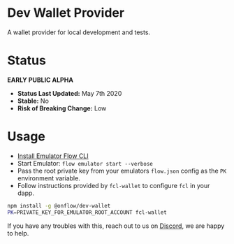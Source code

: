 # Dev Wallet Provider

A wallet provider for local development and tests.

# Status

**EARLY PUBLIC ALPHA**

- **Status Last Updated:** May 7th 2020
- **Stable:** No
- **Risk of Breaking Change:** Low

# Usage

- [Install Emulator Flow CLI](https://github.com/onflow/flow/blob/master/docs/cli.md#installation)
- Start Emulator: `flow emulator start --verbose`
- Pass the root private key from your emulators `flow.json` config as the `PK` environment variable.
- Follow instructions provided by `fcl-wallet` to configure `fcl` in your dapp.

```bash
npm install -g @onflow/dev-wallet
PK=PRIVATE_KEY_FOR_EMULATOR_ROOT_ACCOUNT fcl-wallet
```

If you have any troubles with this, reach out to us on [Discord](https://discord.gg/k6cZ7QC), we are happy to help.
